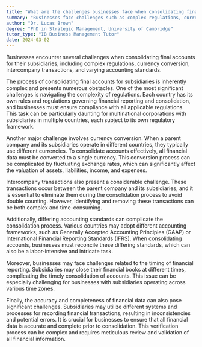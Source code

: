 ```yaml
---
title: "What are the challenges businesses face when consolidating final accounts for subsidiaries?"
summary: "Businesses face challenges such as complex regulations, currency conversion, intercompany transactions, and differing accounting standards when consolidating final accounts for subsidiaries."
author: "Dr. Lucas Brown"
degree: "PhD in Strategic Management, University of Cambridge"
tutor_type: "IB Business Management Tutor"
date: 2024-03-02
---
```


Businesses encounter several challenges when consolidating final accounts for their subsidiaries, including complex regulations, currency conversion, intercompany transactions, and varying accounting standards.

The process of consolidating final accounts for subsidiaries is inherently complex and presents numerous obstacles. One of the most significant challenges is navigating the complexity of regulations. Each country has its own rules and regulations governing financial reporting and consolidation, and businesses must ensure compliance with all applicable regulations. This task can be particularly daunting for multinational corporations with subsidiaries in multiple countries, each subject to its own regulatory framework.

Another major challenge involves currency conversion. When a parent company and its subsidiaries operate in different countries, they typically use different currencies. To consolidate accounts effectively, all financial data must be converted to a single currency. This conversion process can be complicated by fluctuating exchange rates, which can significantly affect the valuation of assets, liabilities, income, and expenses.

Intercompany transactions also present a considerable challenge. These transactions occur between the parent company and its subsidiaries, and it is essential to eliminate them during the consolidation process to avoid double counting. However, identifying and removing these transactions can be both complex and time-consuming.

Additionally, differing accounting standards can complicate the consolidation process. Various countries may adopt different accounting frameworks, such as Generally Accepted Accounting Principles (GAAP) or International Financial Reporting Standards (IFRS). When consolidating accounts, businesses must reconcile these differing standards, which can also be a labor-intensive and intricate task.

Moreover, businesses may face challenges related to the timing of financial reporting. Subsidiaries may close their financial books at different times, complicating the timely consolidation of accounts. This issue can be especially challenging for businesses with subsidiaries operating across various time zones.

Finally, the accuracy and completeness of financial data can also pose significant challenges. Subsidiaries may utilize different systems and processes for recording financial transactions, resulting in inconsistencies and potential errors. It is crucial for businesses to ensure that all financial data is accurate and complete prior to consolidation. This verification process can be complex and requires meticulous review and validation of all financial information.
    